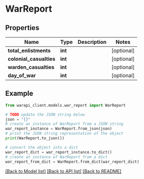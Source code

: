 # WarReport


## Properties

Name | Type | Description | Notes
------------ | ------------- | ------------- | -------------
**total_enlistments** | **int** |  | [optional] 
**colonial_casualties** | **int** |  | [optional] 
**warden_casualties** | **int** |  | [optional] 
**day_of_war** | **int** |  | [optional] 

## Example

```python
from warapi_client.models.war_report import WarReport

# TODO update the JSON string below
json = "{}"
# create an instance of WarReport from a JSON string
war_report_instance = WarReport.from_json(json)
# print the JSON string representation of the object
print(WarReport.to_json())

# convert the object into a dict
war_report_dict = war_report_instance.to_dict()
# create an instance of WarReport from a dict
war_report_from_dict = WarReport.from_dict(war_report_dict)
```
[[Back to Model list]](../README.md#documentation-for-models) [[Back to API list]](../README.md#documentation-for-api-endpoints) [[Back to README]](../README.md)


